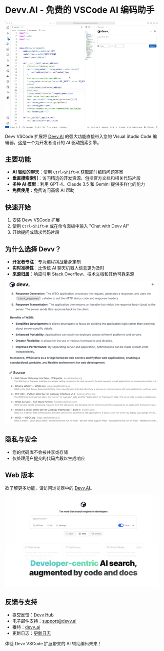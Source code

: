 # Devv.AI - 免费的 VSCode AI 编码助手

![Devv VSCode 扩展概述](./assets/devv-vscode.gif)

Devv VSCode 扩展将 [Devv.AI](https://devv.ai) 的强大功能直接带入您的 Visual Studio Code 编辑器，这是一个为开发者设计的 AI 驱动搜索引擎。

## 主要功能

- **AI 驱动的聊天**：使用 `Ctrl+Shift+K` 获取即时编码问题答案
- **垂直搜索索引**：访问精选的开发资源，包括官方文档和相关代码片段
- **多种 AI 模型**：利用 GPT-4、Claude 3.5 和 Gemini 提供多样化的能力
- **免费使用**：免费访问高级 AI 帮助

## 快速开始

1. 安装 Devv VSCode 扩展
2. 使用 `Ctrl+Shift+K` 或在命令面板中输入 "Chat with Devv AI"
3. 开始提问或请求代码片段

## 为什么选择 Devv？

- **开发者专注**：专为编程挑战量身定制
- **实时准确性**：比传统 AI 聊天机器人信息更为及时
- **来源归属**：响应引用 Stack Overflow、技术文档和其他可靠来源

![带有来源的响应示例](./assets/devv-vscode-source.png)

## 隐私与安全

- 您的代码库不会被共享或存储
- 仅处理用户提交的代码片段以生成响应

## Web 版本

欲了解更多功能，请访问浏览器中的 [Devv.AI](https://devv.ai)。

![Devv.ai Web 界面](./assets/devv-main.png)

## 反馈与支持

- 提交反馈：[Devv Hub](https://hub.devv.ai)
- 电子邮件支持：support@devv.ai
- 推特：[devv_ai](https://twitter.com/devv_ai)
- 更新日志：[更新日志](https://hub.devv.ai/changelog)

体验 Devv VSCode 扩展带来的 AI 辅助编码未来！
